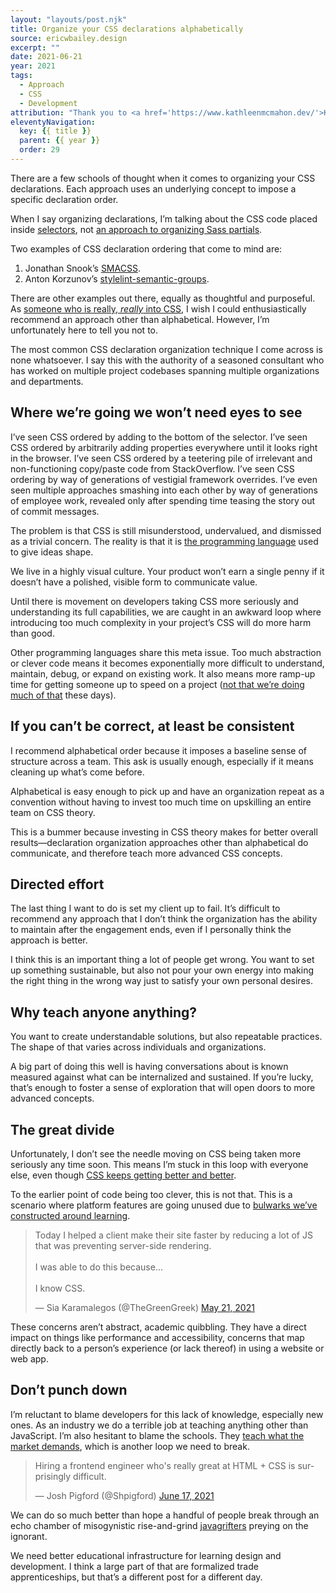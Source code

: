 ```yaml
---
layout: "layouts/post.njk"
title: Organize your CSS declarations alphabetically
source: ericwbailey.design
excerpt: ""
date: 2021-06-21
year: 2021
tags:
  - Approach
  - CSS
  - Development
attribution: "Thank you to <a href='https://www.kathleenmcmahon.dev/'>Kathleen McMahon</a> for the inspiration for this post."
eleventyNavigation:
  key: {{ title }}
  parent: {{ year }}
  order: 29
---
```


There are a few schools of thought when it comes to organizing your CSS declarations. Each approach uses an underlying concept to impose a specific declaration order.

When I say organizing declarations, I’m talking about the CSS code placed inside [selectors](https://developer.mozilla.org/en-US/docs/Web/CSS/CSS_Selectors), not [an approach to organizing Sass partials](https://matthewelsom.com/blog/simple-scss-playbook.html).

Two examples of CSS declaration ordering that come to mind are:


1. Jonathan Snook’s [SMACSS](http://smacss.com/book/formatting#grouping).
2.  Anton Korzunov’s [stylelint-semantic-groups](https://github.com/theKashey/stylelint-semantic-groups).

There are other examples out there, equally as thoughtful and purposeful. As [someone who is really, <em>really</em> into CSS](https://css-tricks.com/author/ericwbailey/), I wish I could enthusiastically recommend an approach other than alphabetical. However, I’m unfortunately here to tell you not to.

The most common CSS declaration organization technique I come across is none whatsoever. I say this with the authority of a seasoned consultant who has worked on multiple project codebases spanning multiple organizations and departments.

## Where we’re going we won’t need eyes to see

I’ve seen CSS ordered by adding to the bottom of the selector. I’ve seen CSS ordered by arbitrarily adding properties everywhere until it looks right in the browser. I’ve seen CSS ordered by a teetering pile of irrelevant and non-functioning copy/paste code from StackOverflow. I’ve seen CSS ordering by way of generations of vestigial framework overrides. I’ve even seen multiple approaches smashing into each other by way of generations of employee work, revealed only after spending time teasing the story out of commit messages.

The problem is that CSS is still misunderstood, undervalued, and dismissed as a trivial concern. The reality is that it is [the programming language](https://css-tricks.com/css-is-a-strongly-typed-language/#css) used to give ideas shape.

We live in a highly visual culture. Your product won’t earn a single penny if it doesn’t have a polished, visible form to communicate value.

Until there is movement on developers taking CSS more seriously and understanding its full capabilities, we are caught in an awkward loop where introducing too much complexity in your project’s CSS will do more harm than good.

Other programming languages share this meta issue. Too much abstraction or clever code means it becomes exponentially more difficult to understand, maintain, debug, or expand on existing work. It also means more ramp-up time for getting someone up to speed on a project ([not that we’re doing much of that](https://twitter.com/piccalilli_/status/1399841868352045073) these days).

## If you can’t be correct, at least be consistent

I recommend alphabetical order because it imposes a baseline sense of structure across a team. This ask is usually enough, especially if it means cleaning up what’s come before.

Alphabetical is easy enough to pick up and have an organization repeat as a convention without having to invest too much time on upskilling an entire team on CSS theory.

This is a bummer because investing in CSS theory makes for better overall results—declaration organization approaches other than alphabetical do communicate, and therefore teach more advanced CSS concepts.

## Directed effort

The last thing I want to do is set my client up to fail. It’s difficult to recommend any approach that I don’t think the organization has the ability to maintain after the engagement ends, even if I personally think the approach is better.

I think this is an important thing a lot of people get wrong. You want to set up something sustainable, but also not pour your own energy into making the right thing in the wrong way just to satisfy your own personal desires.

## Why teach anyone anything?

You want to create understandable solutions, but also repeatable practices. The shape of that varies across individuals and organizations.

A big part of doing this well is having conversations about is known measured against what can be internalized and sustained. If you’re lucky, that’s enough to foster a sense of exploration that will open doors to more advanced concepts.

## The great divide

Unfortunately, I don’t see the needle moving on CSS being taken more seriously any time soon. This means I’m stuck in this loop with everyone else, even though [CSS keeps getting better and better](https://www.smashingmagazine.com/2021/02/things-you-can-do-with-css-today/).

To the earlier point of code being too clever, this is not that. This is a scenario where platform features are going unused due to [bulwarks we’ve constructed around learning](https://adactio.com/notes/18208).

<blockquote class="twitter-tweet"><p lang="en" dir="ltr">Today I helped a client make their site faster by reducing a lot of JS that was preventing server-side rendering. <br><br>I was able to do this because...<br><br>I know CSS.</p>&mdash; Sia Karamalegos (@TheGreenGreek) <a href="https://twitter.com/TheGreenGreek/status/1395794309576806407?ref_src=twsrc%5Etfw">May 21, 2021</a></blockquote> <script async src="https://platform.twitter.com/widgets.js" charset="utf-8"></script>

These concerns aren’t abstract, academic quibbling. They have a direct impact on things like performance and accessibility, concerns that map directly back to a person’s experience (or lack thereof) in using a website or web app.

## Don’t punch down

I’m reluctant to blame developers for this lack of knowledge, especially new ones. As an industry we do a terrible job at teaching anything other than JavaScript. I’m also hesitant to blame the schools. They [teach what the market demands](https://ericwbailey.design/writing/fighting-uphill#what-if-we%E2%80%99re-losing%3F), which is another loop we need to break.

<blockquote class="twitter-tweet"><p lang="en" dir="ltr">Hiring a frontend engineer who&#39;s really great at HTML + CSS is surprisingly difficult.</p>&mdash; Josh Pigford (@Shpigford) <a href="https://twitter.com/Shpigford/status/1405626129180987394?ref_src=twsrc%5Etfw">June 17, 2021</a></blockquote> <script async src="https://platform.twitter.com/widgets.js" charset="utf-8"></script>

We can do so much better than hope a handful of people break through an echo chamber of misogynistic rise-and-grind [javagrifters](https://twitter.com/javagrifter) preying on the ignorant.

We need better educational infrastructure for learning design and development. I think a large part of that are formalized trade apprenticeships, but that’s a different post for a different day.
